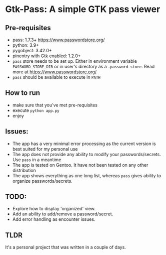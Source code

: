 # Gtk-Pass: A simple GTK pass viewer

## Pre-requisites
* pass: 1.7.3+ https://www.passwordstore.org/
* python: 3.9+
* pygobject: 3.42.0+
* pinentry with Gtk enabled: 1.2.0+
* `pass` store needs to be set up. Either in environment variable `PASSWORD_STORE_DIR` or in user's directory as a `.password-store`. Read more at https://www.passwordstore.org/
* `pass` should be available to execute in `PATH`

## How to run
* make sure that you've met pre-requisites
* execute `python app.py`
* enjoy

## Issues:
* The app has a very minimal error processing as the current version is best suited for my personal use
* The app does not provide any ability to modify your passwords/secrets. Use `pass` in a meantime
* The app is tested on Gentoo. It have not been tested on any other distribution
* The app shows everything as one long list, whereas `pass` gives ability to organize passwords/secrets.

## TODO:
* Explore how to display 'organized' view.
* Add an ability to add/remove a password/secret.
* Add error handling as encounter issues.

## TLDR
It's a personal project that was written in a couple of days.
